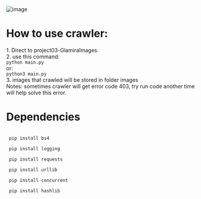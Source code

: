 ![image](https://github.com/user-attachments/assets/47824f75-26d1-4955-9d03-6db89aaca8cd)
 
<h1>How to use crawler:</h1>
1. Direct to project03-GlamiraImages <br>
2. use this command: <br>
<code>python main.py</code> <br>
or: <br>
<code>python3 main.py</code>
<br>
3. images that crawled will be stored in folder images <br>
Notes: sometimes crawler will get error code 403, try run code another time will help solve this error.

<h1>Dependencies</h1>
<code>
 pip install bs4 <br>
 pip install logging <br>
 pip install requests <br>
 pip install urllib <br>
 pip install concurrent <br>
 pip install hashlib <br>
</code>
